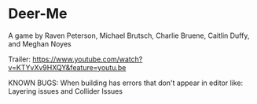 # Deer-Me
A game by Raven Peterson, Michael Brutsch, Charlie Bruene, Caitlin Duffy, and Meghan Noyes

Trailer:
https://www.youtube.com/watch?v=KTYvXv9HXQY&feature=youtu.be

KNOWN BUGS: When building has errors that don't appear in editor like: Layering issues and Collider Issues
